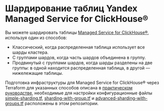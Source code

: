 # Шардирование таблиц Yandex Managed Service for ClickHouse®

Вы можете шардировать таблицы [Managed Service for ClickHouse®](https://yandex.cloud/ru/docs/managed-clickhouse), используя один из способов:

* Классический, когда распределенная таблица использует все шарды кластера.
* С группами шардов, когда часть шардов объединена в группу.
* Продвинутый с группами шардов, когда шарды разделены на две группы: в одной находится распределенная таблица, в другой — нижележащие таблицы.

Подготовка инфраструктуры для Managed Service for ClickHouse® через Terraform для указанных способов описана в [практическом руководстве](https://yandex.cloud/ru/docs/tutorials/dataplatform/clickhouse-sharding), необходимые для настройки конфигурационные файлы [simple-sharding.tf](simple-sharding.tf), [sharding-with-group.tf](sharding-with-group.tf) и [advanced-sharding-with-groups.tf](advanced-sharding-with-groups.tf) расположены в этом репозитории.
